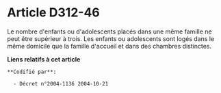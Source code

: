 # Article D312-46

Le nombre d'enfants ou d'adolescents placés dans une même famille ne peut être supérieur à trois. Les enfants ou adolescents
sont logés dans le même domicile que la famille d'accueil et dans des chambres distinctes.

**Liens relatifs à cet article**

	**Codifié par**:

	  - Décret n°2004-1136 2004-10-21
